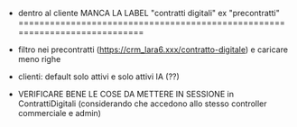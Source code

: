 


- dentro al cliente MANCA LA LABEL "contratti digitali" ex "precontratti"
===========================================================================


- filtro nei precontratti (https://crm_lara6.xxx/contratto-digitale) e caricare meno righe


- clienti: default solo attivi e solo attivi IA (??)


- VERIFICARE BENE LE COSE DA METTERE IN SESSIONE in ContrattiDigitali (considerando che accedono allo stesso controller commerciale e admin)

